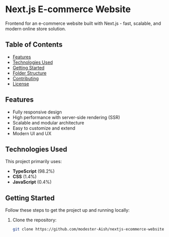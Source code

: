 # Next.js E-commerce Website

Frontend for an e-commerce website built with Next.js - fast, scalable, and modern online store solution.

## Table of Contents

- [Features](#features)
- [Technologies Used](#technologies-used)
- [Getting Started](#getting-started)
- [Folder Structure](#folder-structure)
- [Contributing](#contributing)
- [License](#license)

## Features

- Fully responsive design
- High performance with server-side rendering (SSR)
- Scalable and modular architecture
- Easy to customize and extend
- Modern UI and UX

## Technologies Used

This project primarily uses:

- **TypeScript** (98.2%)
- **CSS** (1.4%)
- **JavaScript** (0.4%)

## Getting Started

Follow these steps to get the project up and running locally:

1. Clone the repository:
   ```bash
   git clone https://github.com/modester-Aish/nextjs-ecommerce-website.git
